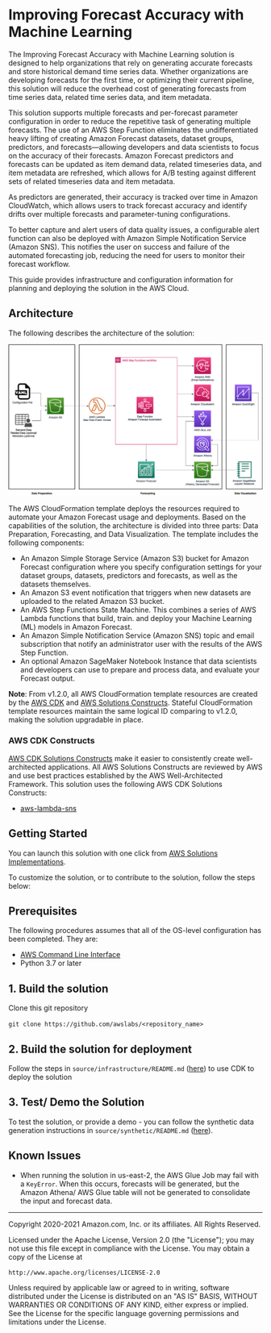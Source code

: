 # Improving Forecast Accuracy with Machine Learning

The Improving Forecast Accuracy with Machine Learning solution is designed to help organizations that rely on generating 
accurate forecasts and store historical demand time series data. Whether organizations are developing forecasts for the 
first time, or optimizing their current pipeline, this solution will reduce the overhead cost of generating forecasts 
from time series data, related time series data, and item metadata.

This solution supports multiple forecasts and per-forecast parameter configuration in order to reduce the repetitive 
task of generating multiple forecasts. The use of an AWS Step Function eliminates the undifferentiated heavy lifting of
creating Amazon Forecast datasets, dataset groups, predictors, and forecasts—allowing developers and data scientists to
focus on the accuracy of their forecasts. Amazon Forecast predictors and forecasts can be updated as item demand data, 
related timeseries data, and item metadata are refreshed, which allows for A/B testing against different sets of related
timeseries data and item metadata. 

As predictors are generated, their accuracy is tracked over time in Amazon CloudWatch, which allows users to track
forecast accuracy and identify drifts over multiple forecasts and parameter-tuning configurations. 

To better capture and alert users of data quality issues, a configurable alert function can also be deployed with Amazon
Simple Notification Service (Amazon SNS). This notifies the user on success and failure of the automated forecasting 
job, reducing the need for users to monitor their forecast workflow. 

This guide provides infrastructure and configuration information for planning and deploying the solution in the AWS 
Cloud.


## Architecture
The following describes the architecture of the solution:

![architecture](source/images/Forecast.jpg)

The AWS CloudFormation template deploys the resources required to automate your Amazon Forecast usage and deployments.
Based on the capabilities of the solution, the architecture is divided into three parts: Data Preparation, Forecasting,
and Data Visualization. The template includes the following components:

- An Amazon Simple Storage Service (Amazon S3) bucket for Amazon Forecast configuration where you specify configuration
settings for your dataset groups, datasets, predictors and forecasts, as well as the datasets themselves.
- An Amazon S3 event notification that triggers when new datasets are uploaded to the related Amazon S3 bucket.
- An AWS Step Functions State Machine. This combines a series of AWS Lambda functions that build, train. and deploy your
Machine Learning (ML) models in Amazon Forecast.
- An Amazon Simple Notification Service (Amazon SNS) topic and email subscription that notify an administrator user with
the results of the AWS Step Function.
- An optional Amazon SageMaker Notebook Instance that data scientists and developers can use to prepare and process
data, and evaluate your Forecast output.

**Note**: From v1.2.0, all AWS CloudFormation template resources are created by the [AWS CDK](https://aws.amazon.com/cdk/) 
and [AWS Solutions Constructs](https://aws.amazon.com/solutions/constructs/). Stateful CloudFormation template resources 
maintain the same logical ID comparing to v1.2.0, making the solution upgradable in place.

### AWS CDK Constructs 
[AWS CDK Solutions Constructs](https://aws.amazon.com/solutions/constructs/) make it easier to consistently create
well-architected applications. All AWS Solutions Constructs are reviewed by AWS and use best practices established by 
the AWS Well-Architected Framework. This solution uses the following AWS CDK Solutions Constructs: 

- [aws-lambda-sns](https://docs.aws.amazon.com/solutions/latest/constructs/aws-lambda-sns.html)


## Getting Started

You can launch this solution with one click from [AWS Solutions Implementations](https://aws.amazon.com/solutions/implementations/improving-forecast-accuracy-with-machine-learning/). 

To customize the solution, or to contribute to the solution, follow the steps below:

## Prerequisites
The following procedures assumes that all of the OS-level configuration has been completed. They are:

* [AWS Command Line Interface](https://aws.amazon.com/cli/)
* Python 3.7 or later

## 1. Build the solution

Clone this git repository

`git clone https://github.com/awslabs/<repository_name>`

## 2. Build the solution for deployment

Follow the steps in `source/infrastructure/README.md` ([here](source/infrastructure/README.md)) to use CDK to deploy the
solution

## 3. Test/ Demo the Solution

To test the solution, or provide a demo - you can follow the synthetic data generation instructions in
`source/synthetic/README.md` ([here](source/synthetic/README.md)).

## Known Issues 

- When running the solution in us-east-2, the AWS Glue Job may fail with a `KeyError`. When this occurs, forecasts will
be generated, but the Amazon Athena/ AWS Glue table will not be generated to consolidate the input and forecast data.  

***

Copyright 2020-2021 Amazon.com, Inc. or its affiliates. All Rights Reserved.

Licensed under the Apache License, Version 2.0 (the "License");
you may not use this file except in compliance with the License.
You may obtain a copy of the License at

    http://www.apache.org/licenses/LICENSE-2.0

Unless required by applicable law or agreed to in writing, software
distributed under the License is distributed on an "AS IS" BASIS,
WITHOUT WARRANTIES OR CONDITIONS OF ANY KIND, either express or implied.
See the License for the specific language governing permissions and
limitations under the License.